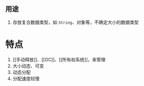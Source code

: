 ## 用途

1. 存放复合数据类型，如 `String`、对象等，不确定大小的数据类型



# 特点

1. [[手动释放]]、[[GC]]、[[所有权系统]]，来管理
2. 大小动态、可变
3. 动态分配
4. 分配速度较慢
